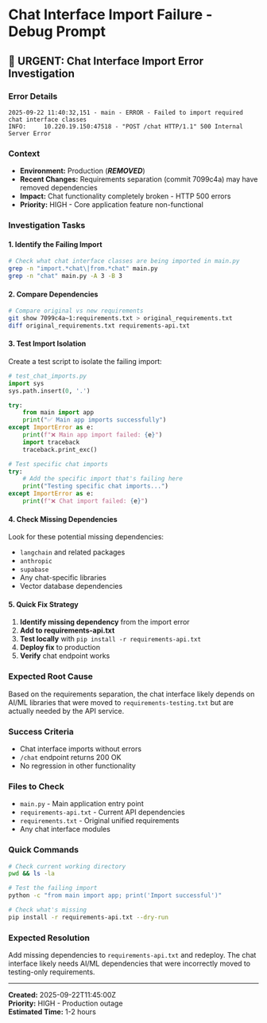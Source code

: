 # Chat Interface Import Failure - Debug Prompt

## 🚨 URGENT: Chat Interface Import Error Investigation

### **Error Details**
```
2025-09-22 11:40:32,151 - main - ERROR - Failed to import required chat interface classes
INFO:     10.220.19.150:47518 - "POST /chat HTTP/1.1" 500 Internal Server Error
```

### **Context**
- **Environment:** Production (***REMOVED***)
- **Recent Changes:** Requirements separation (commit 7099c4a) may have removed dependencies
- **Impact:** Chat functionality completely broken - HTTP 500 errors
- **Priority:** HIGH - Core application feature non-functional

### **Investigation Tasks**

#### 1. **Identify the Failing Import**
```bash
# Check what chat interface classes are being imported in main.py
grep -n "import.*chat\|from.*chat" main.py
grep -n "chat" main.py -A 3 -B 3
```

#### 2. **Compare Dependencies**
```bash
# Compare original vs new requirements
git show 7099c4a~1:requirements.txt > original_requirements.txt
diff original_requirements.txt requirements-api.txt
```

#### 3. **Test Import Isolation**
Create a test script to isolate the failing import:
```python
# test_chat_imports.py
import sys
sys.path.insert(0, '.')

try:
    from main import app
    print("✅ Main app imports successfully")
except ImportError as e:
    print(f"❌ Main app import failed: {e}")
    import traceback
    traceback.print_exc()

# Test specific chat imports
try:
    # Add the specific import that's failing here
    print("Testing specific chat imports...")
except ImportError as e:
    print(f"❌ Chat import failed: {e}")
```

#### 4. **Check Missing Dependencies**
Look for these potential missing dependencies:
- `langchain` and related packages
- `anthropic` 
- `supabase`
- Any chat-specific libraries
- Vector database dependencies

#### 5. **Quick Fix Strategy**
1. **Identify missing dependency** from the import error
2. **Add to requirements-api.txt** 
3. **Test locally** with `pip install -r requirements-api.txt`
4. **Deploy fix** to production
5. **Verify** chat endpoint works

### **Expected Root Cause**
Based on the requirements separation, the chat interface likely depends on AI/ML libraries that were moved to `requirements-testing.txt` but are actually needed by the API service.

### **Success Criteria**
- Chat interface imports without errors
- `/chat` endpoint returns 200 OK
- No regression in other functionality

### **Files to Check**
- `main.py` - Main application entry point
- `requirements-api.txt` - Current API dependencies  
- `requirements.txt` - Original unified requirements
- Any chat interface modules

### **Quick Commands**
```bash
# Check current working directory
pwd && ls -la

# Test the failing import
python -c "from main import app; print('Import successful')"

# Check what's missing
pip install -r requirements-api.txt --dry-run
```

### **Expected Resolution**
Add missing dependencies to `requirements-api.txt` and redeploy. The chat interface likely needs AI/ML dependencies that were incorrectly moved to testing-only requirements.

---

**Created:** 2025-09-22T11:45:00Z  
**Priority:** HIGH - Production outage  
**Estimated Time:** 1-2 hours
